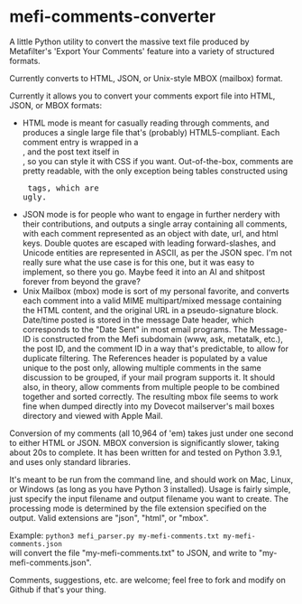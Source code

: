 # mefi-comments-converter

A little Python utility to convert the massive text file produced by
Metafilter's 'Export Your Comments' feature into a variety of
structured formats.

Currently converts to HTML, JSON, or Unix-style MBOX (mailbox) format.

Currently it allows you to convert your comments export file into
HTML, JSON, or MBOX formats:

* HTML mode is meant for casually reading through comments, and
  produces a single large file that's (probably) HTML5-compliant. Each
  comment entry is wrapped in a <div class="comment">, and the post
  text itself in <div class="comment-text">, so you can style it with
  CSS if you want. Out-of-the-box, comments are pretty readable, with
  the only exception being tables constructed using <pre> tags, which
  are ugly.
* JSON mode is for people who want to engage in further nerdery with
  their contributions, and outputs a single array containing all
  comments, with each comment represented as an object with date, url,
  and html keys. Double quotes are escaped with leading
  forward-slashes, and Unicode entities are represented in ASCII, as
  per the JSON spec. I'm not really sure what the use case is for this
  one, but it was easy to implement, so there you go. Maybe feed it
  into an AI and shitpost forever from beyond the grave?
* Unix Mailbox (mbox) mode is sort of my personal favorite, and
  converts each comment into a valid MIME multipart/mixed message
  containing the HTML content, and the original URL in a
  pseudo-signature block. Date/time posted is stored in the message
  Date header, which corresponds to the "Date Sent" in most email
  programs. The Message-ID is constructed from the Mefi subdomain
  (www, ask, metatalk, etc.), the post ID, and the comment ID in a way
  that's predictable, to allow for duplicate filtering. The References
  header is populated by a value unique to the post only, allowing
  multiple comments in the same discussion to be grouped, if your mail
  program supports it. It should also, in theory, allow comments from
  multiple people to be combined together and sorted correctly. The
  resulting mbox file seems to work fine when dumped directly into my
  Dovecot mailserver's mail boxes directory and viewed with Apple
  Mail.

Conversion of my comments (all 10,964 of 'em) takes just under one
second to either HTML or JSON. MBOX conversion is significantly
slower, taking about 20s to complete. It has been written for and
tested on Python 3.9.1, and uses only standard libraries.

It's meant to be run from the command line, and should work on Mac,
Linux, or Windows (as long as you have Python 3 installed). Usage is
fairly simple, just specify the input filename and output filename you
want to create. The processing mode is determined by the file
extension specified on the output. Valid extensions are "json",
"html", or "mbox".

Example: `python3 mefi_parser.py my-mefi-comments.txt my-mefi-comments.json`  
will convert the file "my-mefi-comments.txt" to JSON, and write to
"my-mefi-comments.json".

Comments, suggestions, etc. are welcome; feel free to fork and modify
on Github if that's your thing.
